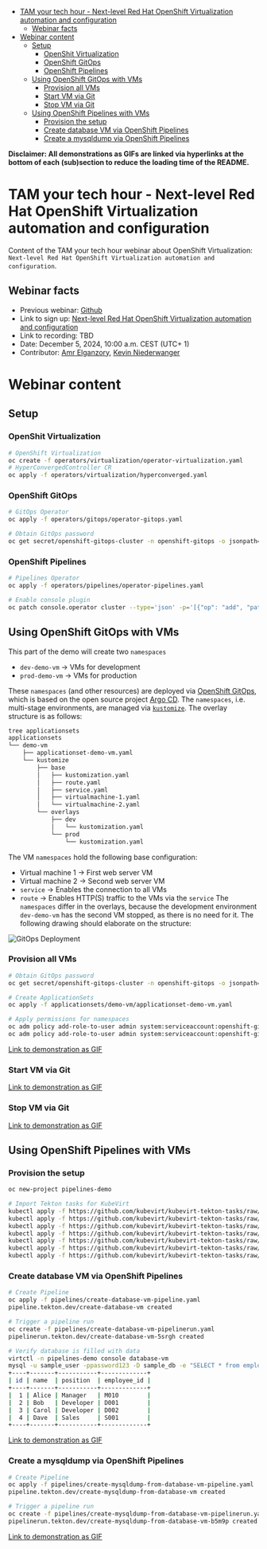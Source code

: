 - [TAM your tech hour - Next-level Red Hat OpenShift Virtualization automation and configuration](#tam-your-tech-hour---next-level-red-hat-openshift-virtualization-automation-and-configuration)
  - [Webinar facts](#webinar-facts)
- [Webinar content](#webinar-content)
  - [Setup](#setup)
    - [OpenShit Virtualization](#openshit-virtualization)
    - [OpenShift GitOps](#openshift-gitops)
    - [OpenShift Pipelines](#openshift-pipelines)
  - [Using OpenShift GitOps with VMs](#using-openshift-gitops-with-vms)
    - [Provision all VMs](#provision-all-vms)
    - [Start VM via Git](#start-vm-via-git)
    - [Stop VM via Git](#stop-vm-via-git)
  - [Using OpenShift Pipelines with VMs](#using-openshift-pipelines-with-vms)
    - [Provision the setup](#provision-the-setup)
    - [Create database VM via OpenShift Pipelines](#create-database-vm-via-openshift-pipelines)
    - [Create a mysqldump via OpenShift Pipelines](#create-a-mysqldump-via-openshift-pipelines)

**Disclaimer: All demonstrations as GIFs are linked via hyperlinks at the bottom of each (sub)section to reduce the loading time of the README.**

# TAM your tech hour - Next-level Red Hat OpenShift Virtualization automation and configuration

Content of the TAM your tech hour webinar about OpenShift Virtualization: `Next-level Red Hat OpenShift Virtualization automation and configuration`. 

## Webinar facts

- Previous webinar: [Github](https://github.com/Skalador/tam-your-tech-hour-openshift-virtualization)
- Link to sign up: [Next-level Red Hat OpenShift Virtualization automation and configuration](https://www.redhat.com/en/events/webinar/tam-your-tech/next-level-red-hat-openshift-virtualization-automation-configuration-2024)
- Link to recording: TBD
- Date: December 5, 2024, 10:00 a.m. CEST (UTC+ 1)
- Contributor: [Amr Elganzory](https://github.com/AmrGanz), [Kevin Niederwanger](https://github.com/Skalador)

# Webinar content

## Setup 

### OpenShit Virtualization

```sh
# OpenShift Virtualization
oc create -f operators/virtualization/operator-virtualization.yaml
# HyperConvergedController CR
oc apply -f operators/virtualization/hyperconverged.yaml
```

### OpenShift GitOps

```sh
# GitOps Operator
oc apply -f operators/gitops/operator-gitops.yaml

# Obtain GitOps password
oc get secret/openshift-gitops-cluster -n openshift-gitops -o jsonpath='{.data.admin\.password}' | base64 -d
```

### OpenShift Pipelines

```sh
# Pipelines Operator
oc apply -f operators/pipelines/operator-pipelines.yaml

# Enable console plugin
oc patch console.operator cluster --type='json' -p='[{"op": "add", "path": "/spec/plugins/-", "value": "pipelines-console-plugin"}]'
```

## Using OpenShift GitOps with VMs

This part of the demo will create two `namespaces`
- `dev-demo-vm`  -> VMs for development
- `prod-demo-vm` -> VMs for production

These `namespaces` (and other resources) are deployed via [OpenShift GitOps](https://docs.redhat.com/en/documentation/red_hat_openshift_gitops/1.14/html/understanding_openshift_gitops/index), which is based on the open source project [Argo CD](https://argoproj.github.io/cd/). The `namespaces`, i.e. multi-stage environments, are managed via [`kustomize`](https://kustomize.io/).
The overlay structure is as follows:
```sh
tree applicationsets 
applicationsets
└── demo-vm
    ├── applicationset-demo-vm.yaml
    └── kustomize
        ├── base
        │   ├── kustomization.yaml
        │   ├── route.yaml
        │   ├── service.yaml
        │   ├── virtualmachine-1.yaml
        │   └── virtualmachine-2.yaml
        └── overlays
            ├── dev
            │   └── kustomization.yaml
            └── prod
                └── kustomization.yaml
```

The VM `namespaces` hold the following base configuration:
- Virtual machine 1 -> First web server VM
- Virtual machine 2 -> Second web server VM
- `service`         -> Enables the connection to all VMs 
- `route`           -> Enables HTTP(S) traffic to the VMs via the `service`
The `namespaces` differ in the overlays, because the development environment `dev-demo-vm` has the second VM stopped, as there is no need for it. The following drawing should elaborate on the structure:

![GitOps Deployment](./src/img/GitOps-white.drawio.png)

### Provision all VMs

```sh
# Obtain GitOps password
oc get secret/openshift-gitops-cluster -n openshift-gitops -o jsonpath='{.data.admin\.password}' | base64 -d

# Create ApplicationSets
oc apply -f applicationsets/demo-vm/applicationset-demo-vm.yaml

# Apply permissions for namespaces
oc adm policy add-role-to-user admin system:serviceaccount:openshift-gitops:openshift-gitops-argocd-application-controller -n dev-demo-vm
oc adm policy add-role-to-user admin system:serviceaccount:openshift-gitops:openshift-gitops-argocd-application-controller -n prod-demo-vm
```

[Link to demonstration as GIF](./src/video/deploy_vms_via_git.gif)

### Start VM via Git

[Link to demonstration as GIF](./src/video/start_vm_via_git.gif)

### Stop VM via Git

[Link to demonstration as GIF](./src/video/stop_vm_via_git.gif)

## Using OpenShift Pipelines with VMs


### Provision the setup

```sh
oc new-project pipelines-demo

# Import Tekton tasks for KubeVirt
kubectl apply -f https://github.com/kubevirt/kubevirt-tekton-tasks/raw/v0.22.0/release/tasks/create-vm-from-manifest/create-vm-from-manifest.yaml
kubectl apply -f https://github.com/kubevirt/kubevirt-tekton-tasks/raw/v0.22.0/release/tasks/cleanup-vm/cleanup-vm.yaml
kubectl apply -f https://github.com/kubevirt/kubevirt-tekton-tasks/raw/v0.22.0/release/tasks/wait-for-vmi-status/wait-for-vmi-status.yaml
kubectl apply -f https://github.com/kubevirt/kubevirt-tekton-tasks/raw/v0.22.0/release/tasks/execute-in-vm/execute-in-vm.yaml
kubectl apply -f https://github.com/kubevirt/kubevirt-tekton-tasks/raw/v0.22.0/release/tasks/generate-ssh-keys/generate-ssh-keys.yaml
kubectl apply -f https://github.com/kubevirt/kubevirt-tekton-tasks/raw/v0.22.0/release/tasks/modify-data-object/modify-data-object.yaml
kubectl apply -f https://github.com/kubevirt/kubevirt-tekton-tasks/raw/v0.22.0/release/tasks/disk-virt-customize/disk-virt-customize.yaml
```

### Create database VM via OpenShift Pipelines
```sh
# Create Pipeline
oc apply -f pipelines/create-database-vm-pipeline.yaml 
pipeline.tekton.dev/create-database-vm created

# Trigger a pipeline run
oc create -f pipelines/create-database-vm-pipelinerun.yaml 
pipelinerun.tekton.dev/create-database-vm-5srgh created

# Verify database is filled with data
virtctl -n pipelines-demo console database-vm
mysql -u sample_user -ppassword123 -D sample_db -e "SELECT * from employees;"
+----+-------+-----------+-------------+
| id | name  | position  | employee_id |
+----+-------+-----------+-------------+
|  1 | Alice | Manager   | M010        |
|  2 | Bob   | Developer | D001        |
|  3 | Carol | Developer | D002        |
|  4 | Dave  | Sales     | S001        |
+----+-------+-----------+-------------+
```

[Link to demonstration as GIF](./src/video/create_database_vm_pipelines.gif)


### Create a mysqldump via OpenShift Pipelines

```sh
# Create Pipeline
oc apply -f pipelines/create-mysqldump-from-database-vm-pipeline.yaml 
pipeline.tekton.dev/create-mysqldump-from-database-vm created

# Trigger a pipeline run
oc create -f pipelines/create-mysqldump-from-database-vm-pipelinerun.yaml
pipelinerun.tekton.dev/create-mysqldump-from-database-vm-b5m9p created
```

[Link to demonstration as GIF](./src/video/create_mysqldump_pipelines.gif)

